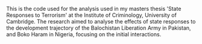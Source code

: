 This is the code used for the analysis used in my masters thesis 'State Responses to Terrorism' at the Institute of Criminology, University of Cambridge. The research aimed to analyse the effects of state responses to the development trajectory of the Balochistan Liberation Army in Pakistan, and Boko Haram in Nigeria, focusing on the initial interactions.
